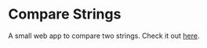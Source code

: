 # Compare Strings

A small web app to compare two strings. Check it out [here](https://shakil-shahadat.github.io/compare/).

